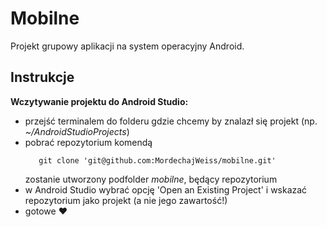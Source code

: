 # Mobilne
Projekt grupowy aplikacji na system operacyjny Android.

## Instrukcje
**Wczytywanie projektu do Android Studio:**
  - przejść terminalem do folderu gdzie chcemy by znalazł
    się projekt (np. _~/AndroidStudioProjects_)
  - pobrać repozytorium komendą
    ```
       git clone 'git@github.com:MordechajWeiss/mobilne.git'
    ```
    zostanie utworzony podfolder *mobilne*, będący repozytorium
  - w Android Studio wybrać opcję 'Open an Existing Project'
    i wskazać repozytorium jako projekt (a nie jego zawartość!)
  - gotowe ❤️
